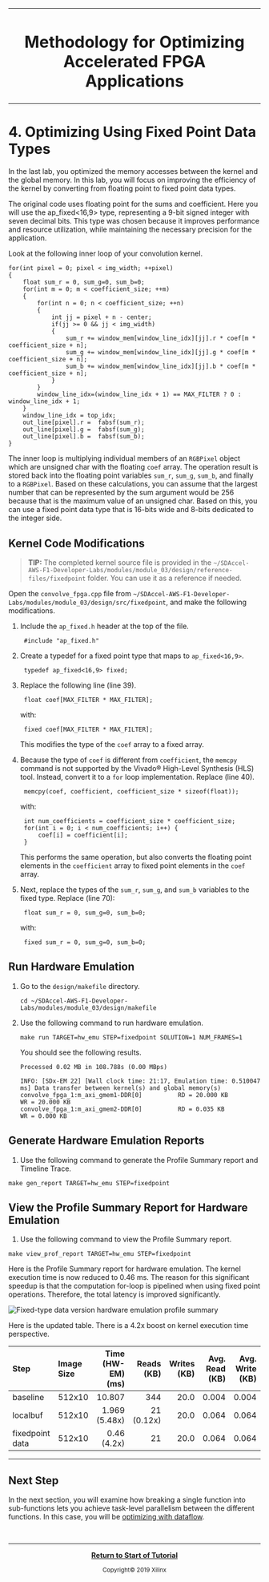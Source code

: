 
<table>
 <tr>
 <td align="center"><h1>Methodology for Optimizing Accelerated FPGA Applications
 </td>
 </tr>
</table>

# 4. Optimizing Using Fixed Point Data Types

In the last lab, you optimized the memory accesses between the kernel and the global memory. In this lab, you will focus on improving the efficiency of the kernel by converting from floating point to fixed point data types.  

The original code uses floating point for the sums and coefficient. Here you will use the ap_fixed<16,9> type, representing a 9-bit signed integer with seven decimal bits. This type was chosen because it improves performance and resource utilization, while maintaining the necessary precision for the application.

Look at the following inner loop of your convolution kernel.

    for(int pixel = 0; pixel < img_width; ++pixel)
    {
        float sum_r = 0, sum_g=0, sum_b=0;
        for(int m = 0; m < coefficient_size; ++m)
        {
            for(int n = 0; n < coefficient_size; ++n)
            {
                int jj = pixel + n - center;
                if(jj >= 0 && jj < img_width)
                {
                    sum_r += window_mem[window_line_idx][jj].r * coef[m * coefficient_size + n];
                    sum_g += window_mem[window_line_idx][jj].g * coef[m * coefficient_size + n];
                    sum_b += window_mem[window_line_idx][jj].b * coef[m * coefficient_size + n];
                }
            }
            window_line_idx=(window_line_idx + 1) == MAX_FILTER ? 0 : window_line_idx + 1;
        }
        window_line_idx = top_idx;
        out_line[pixel].r =  fabsf(sum_r);
        out_line[pixel].g =  fabsf(sum_g);
        out_line[pixel].b =  fabsf(sum_b);
    }

The inner loop is multiplying individual members of an `RGBPixel` object which are unsigned char with the floating `coef` array. The operation result is stored back into the floating point variables `sum_r`, `sum_g`, `sum_b`, and finally to a `RGBPixel`. Based on these calculations, you can assume that the largest number that can be represented by the sum argument would be 256 because that is the maximum value of an unsigned char. Based on this, you can use a fixed point data type that is 16-bits wide and 8-bits dedicated to the integer side.

## Kernel Code Modifications

>**TIP:** The completed kernel source file is provided in the `~/SDAccel-AWS-F1-Developer-Labs/modules/module_03/design/reference-files/fixedpoint` folder. You can use it as a reference if needed.

Open the `convolve_fpga.cpp` file from `~/SDAccel-AWS-F1-Developer-Labs/modules/module_03/design/src/fixedpoint`, and make the following modifications.

1. Include the `ap_fixed.h` header at the top of the file.

        #include "ap_fixed.h"

2. Create a typedef for a fixed point type that maps to `ap_fixed<16,9>`.

        typedef ap_fixed<16,9> fixed;

3. Replace the following line (line 39).

        float coef[MAX_FILTER * MAX_FILTER];

    with:

        fixed coef[MAX_FILTER * MAX_FILTER];

    This modifies the type of the `coef` array to a fixed array.

4. Because the type of `coef` is different from `coefficient`, the `memcpy` command is not supported by the Vivado® High-Level Synthesis (HLS) tool. Instead, convert it to a `for` loop implementation. Replace (line 40).

        memcpy(coef, coefficient, coefficient_size * sizeof(float));

   with:

        int num_coefficients = coefficient_size * coefficient_size;
        for(int i = 0; i < num_coefficients; i++) {
            coef[i] = coefficient[i];
        }

    This performs the same operation, but also converts the floating point elements in the `coefficient` array to fixed point elements in the `coef` array.

5. Next, replace the types of the `sum_r`, `sum_g`, and `sum_b` variables to the fixed type. Replace (line 70):

        float sum_r = 0, sum_g=0, sum_b=0;

    with:

        fixed sum_r = 0, sum_g=0, sum_b=0;

## Run Hardware Emulation

1. Go to the `design/makefile` directory.

   ```
   cd ~/SDAccel-AWS-F1-Developer-Labs/modules/module_03/design/makefile
   ```
2. Use the following command to run hardware emulation.

   ```
   make run TARGET=hw_emu STEP=fixedpoint SOLUTION=1 NUM_FRAMES=1
   ```

   You should see the following results.

   ```
   Processed 0.02 MB in 108.788s (0.00 MBps)

   INFO: [SDx-EM 22] [Wall clock time: 21:17, Emulation time: 0.510047 ms] Data transfer between kernel(s) and global memory(s)
   convolve_fpga_1:m_axi_gmem1-DDR[0]          RD = 20.000 KB              WR = 20.000 KB
   convolve_fpga_1:m_axi_gmem2-DDR[0]          RD = 0.035 KB               WR = 0.000 KB  
   ```

## Generate Hardware Emulation Reports

1. Use the following command to generate the Profile Summary report and Timeline Trace.

```
make gen_report TARGET=hw_emu STEP=fixedpoint
```

## View the Profile Summary Report for Hardware Emulation

1. Use the following command to view the Profile Summary report.

```
make view_prof_report TARGET=hw_emu STEP=fixedpoint
```

Here is the Profile Summary report for hardware emulation. The kernel execution time is now reduced to 0.46 ms. The reason for this significant speedup is that the computation for-loop is pipelined when using fixed point operations. Therefore, the total latency is improved significantly.

![][fixedtype_hwemu_profilesummary]

Here is the updated table. There is a 4.2x boost on kernel execution time perspective.

| Step              | Image Size | Time (HW-EM)(ms) | Reads (KB)      | Writes (KB) | Avg. Read (KB) | Avg. Write (KB) | BW (MBps)  |
| :---------------- | :--------- | ---------------: | --------------: | ----------: | -------------: | --------------: | ---------: |
| baseline          |     512x10 | 10.807            | 344             |        20.0 |          0.004 |           0.004 |    1.9     |
| localbuf          |     512x10 | 1.969 (5.48x)    | 21  (0.12x)     |        20.0 |          0.064 |           0.064 |    10      |
| fixedpoint data   |     512x10 | 0.46 (4.2x)      | 21              |        20.0 |          0.064 |           0.064 |    44      |

-----------------------------------------------------------------------------------

[fixedtype_hwemu_profilesummary]: ./images/fixedtype_hwemu_pfsummary_aws.jpg "Fixed-type data version hardware emulation profile summary"

## Next Step

In the next section, you will examine how breaking a single function into sub-functions lets you achieve task-level parallelism between the different functions. In this case, you will be [optimizing with dataflow](./dataflow.md).

</br>
<hr/>
<p align="center"><b><a href="./README.md">Return to Start of Tutorial</a></b></p>

<p align="center"><sup>Copyright&copy; 2019 Xilinx</sup></p>
